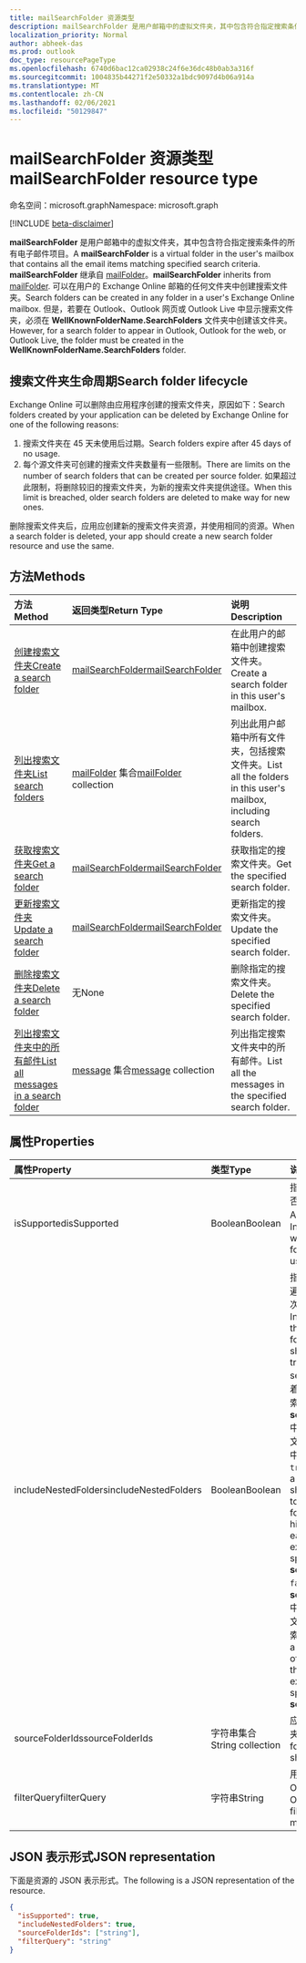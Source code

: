 ```yaml
---
title: mailSearchFolder 资源类型
description: mailSearchFolder 是用户邮箱中的虚拟文件夹，其中包含符合指定搜索条件的所有电子邮件项目。 mailSearchFolder 继承自 mailFolder。
localization_priority: Normal
author: abheek-das
ms.prod: outlook
doc_type: resourcePageType
ms.openlocfilehash: 6740d6bac12ca02938c24f6e36dc48b0ab3a316f
ms.sourcegitcommit: 1004835b44271f2e50332a1bdc9097d4b06a914a
ms.translationtype: MT
ms.contentlocale: zh-CN
ms.lasthandoff: 02/06/2021
ms.locfileid: "50129847"
---
```

# <a name="mailsearchfolder-resource-type"></a><span data-ttu-id="5862e-104">mailSearchFolder 资源类型</span><span class="sxs-lookup"><span data-stu-id="5862e-104">mailSearchFolder resource type</span></span>

<span data-ttu-id="5862e-105">命名空间：microsoft.graph</span><span class="sxs-lookup"><span data-stu-id="5862e-105">Namespace: microsoft.graph</span></span>

[!INCLUDE [beta-disclaimer](../../includes/beta-disclaimer.md)]

<span data-ttu-id="5862e-106">**mailSearchFolder** 是用户邮箱中的虚拟文件夹，其中包含符合指定搜索条件的所有电子邮件项目。</span><span class="sxs-lookup"><span data-stu-id="5862e-106">A **mailSearchFolder** is a virtual folder in the user's mailbox that contains all the email items matching specified search criteria.</span></span> <span data-ttu-id="5862e-107">**mailSearchFolder** 继承自 [mailFolder](mailfolder.md)。</span><span class="sxs-lookup"><span data-stu-id="5862e-107">**mailSearchFolder** inherits from [mailFolder](mailfolder.md).</span></span> <span data-ttu-id="5862e-108">可以在用户的 Exchange Online 邮箱的任何文件夹中创建搜索文件夹。</span><span class="sxs-lookup"><span data-stu-id="5862e-108">Search folders can be created in any folder in a user's Exchange Online mailbox.</span></span> <span data-ttu-id="5862e-109">但是，若要在 Outlook、Outlook 网页或 Outlook Live 中显示搜索文件夹，必须在 **WellKnownFolderName.SearchFolders** 文件夹中创建该文件夹。</span><span class="sxs-lookup"><span data-stu-id="5862e-109">However, for a search folder to appear in Outlook, Outlook for the web, or Outlook Live, the folder must be created in the **WellKnownFolderName.SearchFolders** folder.</span></span> 

## <a name="search-folder-lifecycle"></a><span data-ttu-id="5862e-110">搜索文件夹生命周期</span><span class="sxs-lookup"><span data-stu-id="5862e-110">Search folder lifecycle</span></span>

<span data-ttu-id="5862e-111">Exchange Online 可以删除由应用程序创建的搜索文件夹，原因如下：</span><span class="sxs-lookup"><span data-stu-id="5862e-111">Search folders created by your application can be deleted by Exchange Online for one of the following reasons:</span></span>

1.  <span data-ttu-id="5862e-112">搜索文件夹在 45 天未使用后过期。</span><span class="sxs-lookup"><span data-stu-id="5862e-112">Search folders expire after 45 days of no usage.</span></span> 
2.  <span data-ttu-id="5862e-113">每个源文件夹可创建的搜索文件夹数量有一些限制。</span><span class="sxs-lookup"><span data-stu-id="5862e-113">There are limits on the number of search folders that can be created per source folder.</span></span> <span data-ttu-id="5862e-114">如果超过此限制，将删除较旧的搜索文件夹，为新的搜索文件夹提供途径。</span><span class="sxs-lookup"><span data-stu-id="5862e-114">When this limit is breached, older search folders are deleted to make way for new ones.</span></span> 

<span data-ttu-id="5862e-115">删除搜索文件夹后，应用应创建新的搜索文件夹资源，并使用相同的资源。</span><span class="sxs-lookup"><span data-stu-id="5862e-115">When a search folder is deleted, your app should create a new search folder resource and use the same.</span></span>


## <a name="methods"></a><span data-ttu-id="5862e-116">方法</span><span class="sxs-lookup"><span data-stu-id="5862e-116">Methods</span></span>

| <span data-ttu-id="5862e-117">方法</span><span class="sxs-lookup"><span data-stu-id="5862e-117">Method</span></span> | <span data-ttu-id="5862e-118">返回类型</span><span class="sxs-lookup"><span data-stu-id="5862e-118">Return Type</span></span>  | <span data-ttu-id="5862e-119">说明</span><span class="sxs-lookup"><span data-stu-id="5862e-119">Description</span></span> |
|:---------------|:--------|:----------|
| [<span data-ttu-id="5862e-120">创建搜索文件夹</span><span class="sxs-lookup"><span data-stu-id="5862e-120">Create a search folder</span></span>](../api/mailsearchfolder-post.md) | [<span data-ttu-id="5862e-121">mailSearchFolder</span><span class="sxs-lookup"><span data-stu-id="5862e-121">mailSearchFolder</span></span>](mailsearchfolder.md) | <span data-ttu-id="5862e-122">在此用户的邮箱中创建搜索文件夹。</span><span class="sxs-lookup"><span data-stu-id="5862e-122">Create a search folder in this user's mailbox.</span></span> |
| [<span data-ttu-id="5862e-123">列出搜索文件夹</span><span class="sxs-lookup"><span data-stu-id="5862e-123">List search folders</span></span>](../api/mailfolder-list-childfolders.md) | <span data-ttu-id="5862e-124">[mailFolder](mailfolder.md) 集合</span><span class="sxs-lookup"><span data-stu-id="5862e-124">[mailFolder](mailfolder.md) collection</span></span> | <span data-ttu-id="5862e-125">列出此用户邮箱中所有文件夹，包括搜索文件夹。</span><span class="sxs-lookup"><span data-stu-id="5862e-125">List all the folders in this user's mailbox, including search folders.</span></span> |
| [<span data-ttu-id="5862e-126">获取搜索文件夹</span><span class="sxs-lookup"><span data-stu-id="5862e-126">Get a search folder</span></span>](../api/mailfolder-get.md) | [<span data-ttu-id="5862e-127">mailSearchFolder</span><span class="sxs-lookup"><span data-stu-id="5862e-127">mailSearchFolder</span></span>](mailsearchfolder.md) | <span data-ttu-id="5862e-128">获取指定的搜索文件夹。</span><span class="sxs-lookup"><span data-stu-id="5862e-128">Get the specified search folder.</span></span> |
| [<span data-ttu-id="5862e-129">更新搜索文件夹</span><span class="sxs-lookup"><span data-stu-id="5862e-129">Update a search folder</span></span>](../api/mailsearchfolder-update.md) | [<span data-ttu-id="5862e-130">mailSearchFolder</span><span class="sxs-lookup"><span data-stu-id="5862e-130">mailSearchFolder</span></span>](mailsearchfolder.md) | <span data-ttu-id="5862e-131">更新指定的搜索文件夹。</span><span class="sxs-lookup"><span data-stu-id="5862e-131">Update the specified search folder.</span></span> |
| [<span data-ttu-id="5862e-132">删除搜索文件夹</span><span class="sxs-lookup"><span data-stu-id="5862e-132">Delete a search folder</span></span>](../api/mailfolder-delete.md) | <span data-ttu-id="5862e-133">无</span><span class="sxs-lookup"><span data-stu-id="5862e-133">None</span></span> | <span data-ttu-id="5862e-134">删除指定的搜索文件夹。</span><span class="sxs-lookup"><span data-stu-id="5862e-134">Delete the specified search folder.</span></span> |
| [<span data-ttu-id="5862e-135">列出搜索文件夹中的所有邮件</span><span class="sxs-lookup"><span data-stu-id="5862e-135">List all messages in a search folder</span></span>](../api/mailfolder-list-messages.md) | <span data-ttu-id="5862e-136">[message](message.md) 集合</span><span class="sxs-lookup"><span data-stu-id="5862e-136">[message](message.md) collection</span></span> | <span data-ttu-id="5862e-137">列出指定搜索文件夹中的所有邮件。</span><span class="sxs-lookup"><span data-stu-id="5862e-137">List all the messages in the specified search folder.</span></span> |

## <a name="properties"></a><span data-ttu-id="5862e-138">属性</span><span class="sxs-lookup"><span data-stu-id="5862e-138">Properties</span></span>

| <span data-ttu-id="5862e-139">属性</span><span class="sxs-lookup"><span data-stu-id="5862e-139">Property</span></span> | <span data-ttu-id="5862e-140">类型</span><span class="sxs-lookup"><span data-stu-id="5862e-140">Type</span></span> | <span data-ttu-id="5862e-141">说明</span><span class="sxs-lookup"><span data-stu-id="5862e-141">Description</span></span> |
|:---------------|:--------|:----------|
| <span data-ttu-id="5862e-142">isSupported</span><span class="sxs-lookup"><span data-stu-id="5862e-142">isSupported</span></span> | <span data-ttu-id="5862e-143">Boolean</span><span class="sxs-lookup"><span data-stu-id="5862e-143">Boolean</span></span> | <span data-ttu-id="5862e-144">指示搜索文件夹是否可以使用 REST API 进行编辑。</span><span class="sxs-lookup"><span data-stu-id="5862e-144">Indicates whether a search folder is editable using REST APIs.</span></span> |
| <span data-ttu-id="5862e-145">includeNestedFolders</span><span class="sxs-lookup"><span data-stu-id="5862e-145">includeNestedFolders</span></span> | <span data-ttu-id="5862e-146">Boolean</span><span class="sxs-lookup"><span data-stu-id="5862e-146">Boolean</span></span> | <span data-ttu-id="5862e-147">指示如何在搜索中遍历邮箱文件夹层次结构。</span><span class="sxs-lookup"><span data-stu-id="5862e-147">Indicates how the mailbox folder hierarchy should be traversed in the search.</span></span> <span data-ttu-id="5862e-148">`true` 意味着应执行深入搜索，以在 **sourceFolderIds** 中显式指定的每个文件夹的层次结构中包括子文件夹。</span><span class="sxs-lookup"><span data-stu-id="5862e-148">`true` means that a deep search should be done to include child folders in the hierarchy of each folder explicitly specified in **sourceFolderIds**.</span></span> <span data-ttu-id="5862e-149">`false` 表示仅对 **sourceFolderIds** 中显式指定的每个文件夹进行浅表搜索。</span><span class="sxs-lookup"><span data-stu-id="5862e-149">`false` means a shallow search of only each of the folders explicitly specified in **sourceFolderIds**.</span></span> |
| <span data-ttu-id="5862e-150">sourceFolderIds</span><span class="sxs-lookup"><span data-stu-id="5862e-150">sourceFolderIds</span></span> | <span data-ttu-id="5862e-151">字符串集合</span><span class="sxs-lookup"><span data-stu-id="5862e-151">String collection</span></span> | <span data-ttu-id="5862e-152">应缩小的邮箱文件夹。</span><span class="sxs-lookup"><span data-stu-id="5862e-152">The mailbox folders that should be mined.</span></span> |
| <span data-ttu-id="5862e-153">filterQuery</span><span class="sxs-lookup"><span data-stu-id="5862e-153">filterQuery</span></span> | <span data-ttu-id="5862e-154">字符串</span><span class="sxs-lookup"><span data-stu-id="5862e-154">String</span></span> | <span data-ttu-id="5862e-155">用于筛选邮件的 OData 查询。</span><span class="sxs-lookup"><span data-stu-id="5862e-155">The OData query to filter the messages.</span></span> |

## <a name="json-representation"></a><span data-ttu-id="5862e-156">JSON 表示形式</span><span class="sxs-lookup"><span data-stu-id="5862e-156">JSON representation</span></span>

<span data-ttu-id="5862e-157">下面是资源的 JSON 表示形式。</span><span class="sxs-lookup"><span data-stu-id="5862e-157">The following is a JSON representation of the resource.</span></span>

<!-- {
  "blockType": "resource",
  "@odata.type": "microsoft.graph.mailSearchFolder"
}-->

```json
{
  "isSupported": true,
  "includeNestedFolders": true,
  "sourceFolderIds": ["string"],
  "filterQuery": "string"
}

```

<!-- uuid: 8fcb5dbc-d5aa-4681-8e31-b001d5168d79
2018-01-23 14:57:30 UTC -->
<!--
{
  "type": "#page.annotation",
  "description": "mailSearchFolder resource",
  "keywords": "",
  "section": "documentation",
  "tocPath": "",
  "suppressions": []
}
-->



